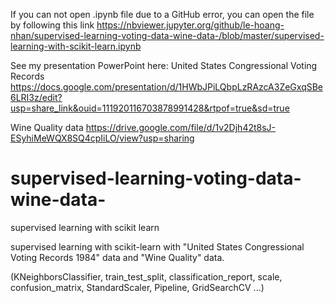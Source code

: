 If you can not open .ipynb file due to a GitHub error, you can open the file by following this link 
https://nbviewer.jupyter.org/github/le-hoang-nhan/supervised-learning-voting-data-wine-data-/blob/master/supervised-learning-with-scikit-learn.ipynb

See my presentation PowerPoint here: 
United States Congressional Voting Records
https://docs.google.com/presentation/d/1HWbJPiLQbpLzRAzcA3ZeGxqSBe6LRI3z/edit?usp=share_link&ouid=111920116703878991428&rtpof=true&sd=true

Wine Quality data
https://drive.google.com/file/d/1v2Djh42t8sJ-ESyhiMeWQX8SQ4cpIiLO/view?usp=sharing

# supervised-learning-voting-data-wine-data-
supervised learning with scikit learn

supervised learning with scikit-learn with "United States Congressional Voting Records 1984" data and "Wine Quality" data. 

(KNeighborsClassifier, train_test_split, classification_report, scale, confusion_matrix, StandardScaler, Pipeline, GridSearchCV ...)
